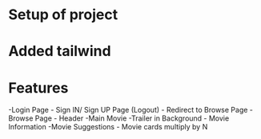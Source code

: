 # Setup of project

# Added tailwind

# Features

-Login Page - Sign IN/ Sign UP Page (Logout) - Redirect to Browse Page
-Browse Page - Header
-Main Movie
-Trailer in Background - Movie Information
-Movie Suggestions - Movie cards multiply by N
